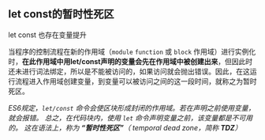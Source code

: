 ## let const的暂时性死区

let const 也存在变量提升

当程序的控制流程在新的作用域（`module` `function` 或 `block` 作用域）进行实例化时，**在此作用域中用let/const声明的变量会先在作用域中被创建出来**，但因此时还未进行词法绑定，所以是不能被访问的，如果访问就会抛出错误。因此，在这运行流程进入作用域创建变量，到变量可以被访问之间的这一段时间，就称之为暂时死区。

*ES6规定，`let/const` 命令会使区块形成封闭的作用域。若在声明之前使用变量，就会报错。*
*总之，在代码块内，使用 `let` 命令声明变量之前，该变量都是不可用的。*
*这在语法上，称为 **“暂时性死区”**（ temporal dead zone，简称 **TDZ**）*

